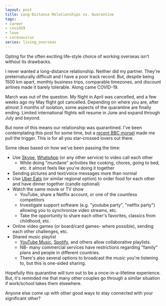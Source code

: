 ```yaml
---
layout: post
title: Long-Distance Relationships vs. Quarantine
tags:
- career
- covid19
- love
- coronavirus
series: living_overseas
---
```


Opting for the often exciting life-style choice of working overseas isn't without its drawbacks.

I never wanted a long-distance relationship.  Neither did my partner.  They're preternaturally difficult and I have a poor track record.  But, despite being 1500 km apart, monthly business trips, comparable timezones, and discount airlines made it barely tolerable.  Along came COVID-19.

March was out of the question.  My flight in April was cancelled, and a few weeks ago my May flight got cancelled.  Depending on where you are, after almost 3 months of isolation, some aspects of the quarantine are finally ending.  Limited international flights will resume in June and expand through July and beyond.

But none of this means our relationship was quarantined.  I've been contemplating this post for some time, but a [recent BBC morsel](https://www.bbc.com/news/world-52196670) made me pull the trigger.  This is for all you star-crossed lovers out there.

Some ideas based on how we've been passing the time:

- Use [Skype](https://www.skype.com/), [WhatsApp](https://www.whatsapp.com/) (or any other service) to video call each other
    - While doing "mundane" activities like cooking, chores, going to bed, etc. it almost feels like you're doing it together
- Sending pictures and text/voice messages more than normal
- Use [Uber Eats](https://www.ubereats.com/) (or similar regional option) to order food for each other and have dinner together (candle optional)
- Watch the same movie or TV show
    - YouTube, share a Netflix account, or one of the countless competitors
    - Investigate support software (e.g. "youtube party", "netflix party") allowing you to synchronize video streams, etc.
    - Take the opportunity to share each other's favorites, classics from childhood, etc.
- Online video games (or board/card games- where possible), sending each other challenges, etc.
- Shared music playlist
    - [YouTube Music](https://support.google.com/youtube/answer/6109639?hl=en), [Spotify](https://support.spotify.com/cy/article/create-playlists-with-your-friends/), and others allow collaborative playlists.
    - NB- many commercial services have restrictions regarding "family" plans and people in different countries.
    - There's also several options to broadcast the music you're listening to, but this is one-sided sharing.

Hopefully this quarantine will turn out to be a once-in-a-lifetime experience.  But, it's reminded me that many other couples go through a similar situation if work/school takes them elsewhere.

Anyone else come up with other good ways to stay connected with your significant other?
